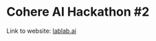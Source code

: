 # Cohere AI Hackathon #2
Link to website: [lablab.ai](https://lablab.ai/event/cohere-ai-hackathon-embed)
